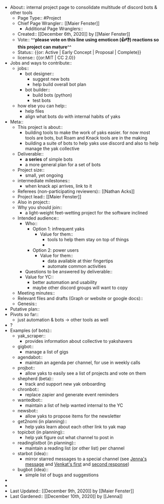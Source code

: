 - About:: internal project page to consolidate multitude of discord bots & other tools
    - Page Type:: #Project
    - Chief Page Wrangler:: [[Maier Fenster]]
        - Additional Page Wranglers:: 
    - Created:: [[December 6th, 2020]] by [[Maier Fenster]]
    - Vote:: ^^**please vote on this line using emoticon (👍👎) reactions so this project can mature**^^
    - Status:: {{or: Active | Early Concept | Proposal | Complete}}
    - license:: {{or:MIT | CC 2.0}}
- Jobs and ways to contribute::
    - jobs::
        - bot designer::
            - suggest new bots
            - help build overall bot plan
        - bot builder::
            - build bots (python)
            - test bots
    - how else you can help::
        - help files
        - align what bots do with internal habits of yaks
- Meta::
    - This project is about::
        - building tools to make the work of yaks easier. for now most tools are bots, but Roam and Knack tools are in the making
        - building a suite of bots to help yaks use discord and also to help manage the yak collective
    - Deliverable::
        - **a series** of simple bots
        - a more general plan for a set of bots
    - Project size::
        - small, yet ongoing
    - intermediate milestones::
        - when knack api arrives, link to it
    - Referees (non-participating reviewers):: [[Nathan Acks]]
    - Project lead:: [[Maier Fenster]]
    - Also in project:: 
    - Why you should join::
        - a light-weight feet-wetting project for the software inclined
    - Intended audience::
        - Who::
            - Option 1: infrequent yaks
                - Value for them::
                    - tools to help them stay on top of things
                    - 
            - Option 2: power users
                - Value for them::
                    - data available at thier fingertips
                    - automate common activities
        - Questions to be answered by deliverable::
        - Value for YC::
            - better automation and usability
            - maybe other discord groups will want to copy
    - Meeting minutes::
    - Relevant files and drafts (Graph or website or google docs)::
    - Genesis::
- Putative plan::
- Pivots so far::
    - just automation & bots -> other tools as well
- ?
- Examples (of bots)::
    - yak_scraper::
        - provides information about collective to yakshavers
    - gigbot::
        - manage a list of gigs
    - agendabot::
        - maintain an agenda per channel, for use in weekly calls
    - projbot::
        - allow yaks to easily see a list of projects and vote on them 
    - shepherd (beta)::
        - track and support new yak onboarding
    - chronbot::
        - replace zapier and generate event reminders
    - wantedbot::
        - maintain a list of help wanted internal to the YC
    - newsbot::
        - allow yaks to propose items for the newsletter
    - get2nomi (in planning)::
        - help yaks learn about each other  link to yak map
    - topicbot (in planning)::
        - help yak figure out what channel to post in
    - readinglistbot (in planning)::
        - maintain a reading list (or other list) per channel
    - starbot (idea)::
        - mirror starred messages to a special channel (see [Jenna's message](https://discordapp.com/channels/692111190851059762/705512721847681035/785859125422587954) and [Venkat's first](https://discordapp.com/channels/692111190851059762/705512721847681035/785957836915081300) and [second response](https://discordapp.com/channels/692111190851059762/705512721847681035/785957870084030494))
    - bugbot (idea)::
        - simple list of bugs and suggestions
- 
- 
- Last Updated:: [[December 9th, 2020]] by [[Maier Fenster]]
- Last Gardened:: [[December 10th, 2020]] by [[Jenna]]
